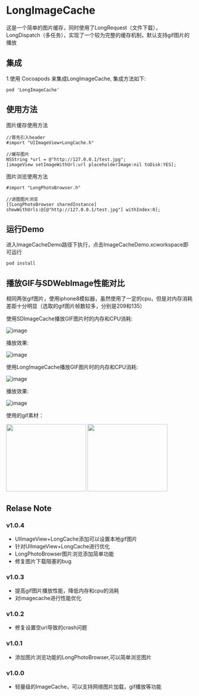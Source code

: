 # LongImageCache

这是一个简单的图片缓存，同时使用了LongRequest（文件下载），LongDispatch（多任务），实现了一个较为完整的缓存机制，默认支持gif图片的播放

## 集成

1.使用 Cocoapods 来集成LongImageCache, 集成方法如下:

```
pod 'LongImageCache'
```

## 使用方法


图片缓存使用方法

```
//首先引入header
#import "UIImageView+LongCache.h"

//缓存图片
NSString *url = @"http://127.0.0.1/test.jpg";
[imageView setImageWithUrl:url placeholderImage:nil toDisk:YES];

```

图片浏览使用方法

```
#import "LongPhotoBrowser.h"

//进图图片浏览
[[LongPhotoBrowser sharedInstance] showWithUrls:@[@"http://127.0.0.1/test.jpg"] withIndex:0];
```

## 运行Demo

进入ImageCacheDemo路径下执行，点击ImageCacheDemo.xcworkspace即可运行

```
pod install
```

## 播放GIF与SDWebImage性能对比

相同两张gif图片，使用iphone8模拟器，虽然使用了一定的cpu，但是对内存消耗差距十分明显（选取的gif图片帧数较多，分别是209和135）

使用SDImageCache播放GIF图片时的内存和CPU消耗:

![image](https://raw.githubusercontent.com/lizilong1989/LongImageCache/master/show/SD-Gif.png)

播放效果:

![image](https://raw.githubusercontent.com/lizilong1989/LongImageCache/master/show/SD.gif)


使用LongImageCache播放GIF图片时的内存和CPU消耗:

![image](https://raw.githubusercontent.com/lizilong1989/LongImageCache/master/show/Long-Gif.png)

播放效果:

![image](https://raw.githubusercontent.com/lizilong1989/LongImageCache/master/show/long.gif)

使用的gif素材：

<img width="215" height="181" src="https://timgsa.baidu.com/timg?image&quality=80&size=b9999_10000&sec=1507717762475&di=8e388d038a3a65469db35e53a9b45743&imgtype=0&src=http%3A%2F%2Fimg.zcool.cn%2Fcommunity%2F01a9f35542a2430000019ae979d241.jpg"/>

<img width="215" height="181" src="https://timgsa.baidu.com/timg?image&quality=80&size=b9999_10000&sec=1508757634798&di=d70c6bc2ac001a4ea10dc9698c77b0fb&imgtype=0&src=http%3A%2F%2Fimg.zcool.cn%2Fcommunity%2F0188a958a9ad69a801219c77cff8f7.gif"/>


## Relase Note

### v1.0.4

* UIImageView+LongCache添加可以设置本地gif图片
* 针对UIImageView+LongCache进行优化
* LongPhotoBrowser图片浏览添加简单功能
* 修复图片下载阻塞的bug

### v1.0.3 

* 提高gif图片播放性能，降低内存和cpu的消耗
* 对imagecache进行性能优化

### v1.0.2

* 修复设置空url导致的crash问题

### v1.0.1

* 添加图片浏览功能的LongPhotoBrowser,可以简单浏览图片

### v1.0.0

* 轻量级的ImageCache，可以支持网络图片加载，gif播放等功能
